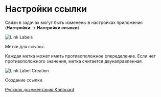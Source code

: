 Настройки ссылки
================


Связи в задачах могут быть изменены в настройках приложения (**Настройки** -\> **Настройки ссылки**)

![Link Labels](https://kanboard.net/screenshots/documentation/link-labels.png)

Метки для ссылок.


Каждая метка может иметь противоположное опеределение. Если нет противоположного значения, метка считается двунаправленная.

![Link Label Creation](https://kanboard.net/screenshots/documentation/link-label-creation.png)

Создание ссылки.

 



[Русская документация Kanboard](http://kanboard.ru/doc/)

